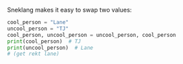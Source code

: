 Sneklang makes it easy to swap two values:

```py
cool_person = "Lane"
uncool_person = "TJ"
cool_person, uncool_person = uncool_person, cool_person
print(cool_person)  # TJ
print(uncool_person)  # Lane
# (get rekt lane)
```
